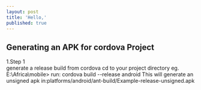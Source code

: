 ```yaml
---
layout: post
title: 'Hello,'
published: true
---
```


## Generating an APK for cordova Project
   1.Step 1  
   generate a release build from cordova
   cd to your project directory eg. E:\Africa\mobile>
   run: cordova build --release android
   This will generate an unsigned apk in:platforms/android/ant-build/Example-release-unsigned.apk